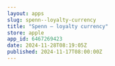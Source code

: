 ```yaml
---
layout: apps
slug: spenn--loyalty-currency
title: "Spenn – loyalty currency"
store: apple
app_id: 6467269423
date: 2024-11-28T08:19:05Z
published: 2024-11-17T08:00:00Z
---
```

